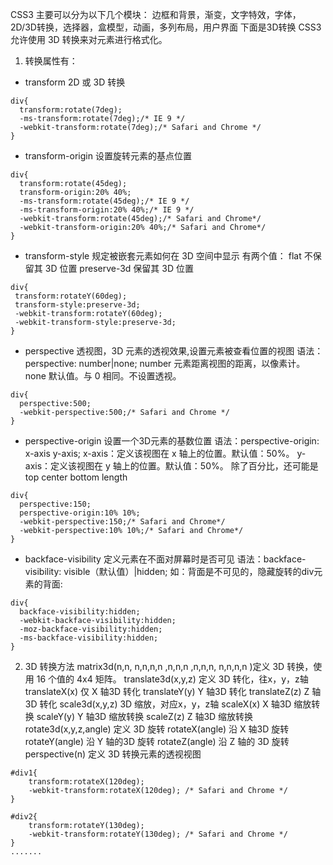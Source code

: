 CSS3 主要可以分为以下几个模块：
边框和背景，渐变，文字特效，字体，2D/3D转换，选择器，盒模型，动画，多列布局，用户界面
下面是3D转换
CSS3 允许使用 3D 转换来对元素进行格式化。
1. 转换属性有：
- transform	 2D 或 3D 转换
```
div{
  transform:rotate(7deg);
  -ms-transform:rotate(7deg);/* IE 9 */
  -webkit-transform:rotate(7deg);/* Safari and Chrome */
}
```
- transform-origin	设置旋转元素的基点位置
```
div{
  transform:rotate(45deg);
  transform-origin:20% 40%;
  -ms-transform:rotate(45deg);/* IE 9 */
  -ms-transform-origin:20% 40%;/* IE 9 */
  -webkit-transform:rotate(45deg);/* Safari and Chrome*/
  -webkit-transform-origin:20% 40%;/* Safari and Chrome*/
}
```
- transform-style 规定被嵌套元素如何在 3D 空间中显示
有两个值：
flat 不保留其 3D 位置
preserve-3d 保留其 3D 位置
```
div{
 transform:rotateY(60deg);
 transform-style:preserve-3d;
 -webkit-transform:rotateY(60deg);
 -webkit-transform-style:preserve-3d;
}
```
- perspective	透视图，3D 元素的透视效果,设置元素被查看位置的视图
语法：perspective: number|none;
number	元素距离视图的距离，以像素计。
none	默认值。与 0 相同。不设置透视。
```
div{
  perspective:500;
  -webkit-perspective:500;/* Safari and Chrome */
}
```
- perspective-origin	设置一个3D元素的基数位置
语法：perspective-origin: x-axis y-axis;
x-axis：定义该视图在 x 轴上的位置。默认值：50%。
y-axis：定义该视图在 y 轴上的位置。默认值：50%。
除了百分比，还可能是top center bottom length
```
div{
  perspective:150;
  perspective-origin:10% 10%;
  -webkit-perspective:150;/* Safari and Chrome*/
  -webkit-perspective:10% 10%;/* Safari and Chrome*/
}
```


- backface-visibility	定义元素在不面对屏幕时是否可见
语法：backface-visibility: visible（默认值）|hidden; 
如：背面是不可见的，隐藏旋转的div元素的背面:
```
div{
  backface-visibility:hidden;
  -webkit-backface-visibility:hidden;
  -moz-backface-visibility:hidden;
  -ms-backface-visibility:hidden;
}
```
2.  3D 转换方法
matrix3d(n,n, n,n,n,n ,n,n,n ,n,n,n, n,n,n,n )定义 3D 转换，使用 16 个值的 4x4 矩阵。
translate3d(x,y,z)	定义 3D 转化，往x，y，z轴
translateX(x)	仅 X 轴3D 转化
translateY(y)	 Y 轴3D 转化
translateZ(z)	 Z 轴3D 转化
scale3d(x,y,z)	3D 缩放，对应x，y，z轴
scaleX(x)	X 轴3D 缩放转换
scaleY(y)	Y 轴3D 缩放转换
scaleZ(z)	 Z 轴3D 缩放转换
rotate3d(x,y,z,angle) 定义 3D 旋转
rotateX(angle)	沿 X 轴3D 旋转
rotateY(angle)	沿 Y 轴的3D 旋转
rotateZ(angle)	沿 Z 轴的 3D 旋转
perspective(n)	定义 3D 转换元素的透视视图
```
#div1{
    transform:rotateX(120deg);
    -webkit-transform:rotateX(120deg); /* Safari and Chrome */
}

#div2{
	transform:rotateY(130deg);
	-webkit-transform:rotateY(130deg); /* Safari and Chrome */
}
.......

```


